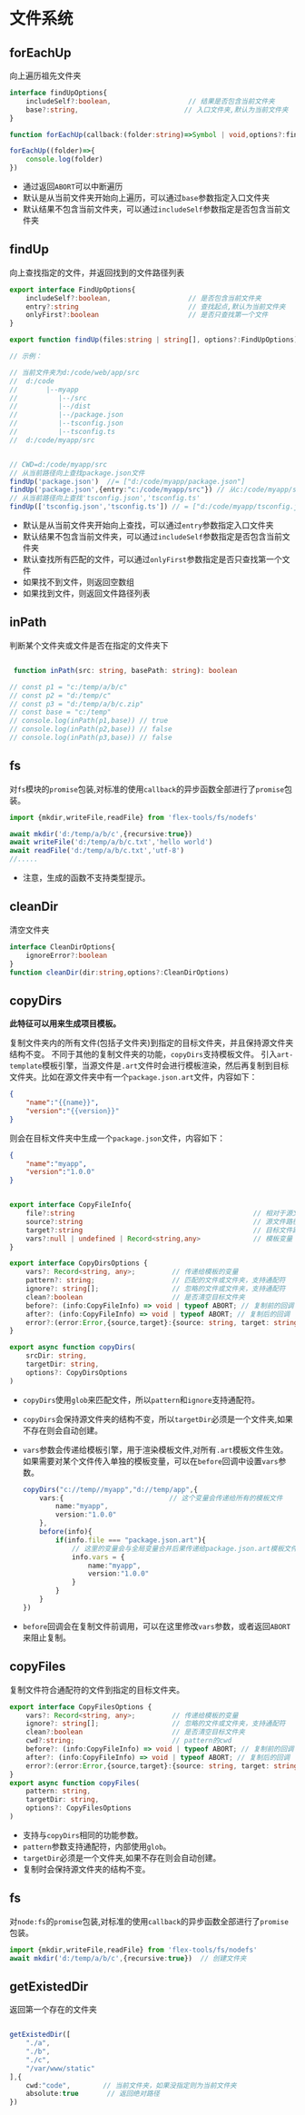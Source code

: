# 文件系统

## forEachUp

向上遍历祖先文件夹

```typescript
interface findUpOptions{
    includeSelf?:boolean,                   // 结果是否包含当前文件夹
    base?:string,                          // 入口文件夹,默认为当前文件夹
}

function forEachUp(callback:(folder:string)=>Symbol | void,options?:findUpOptions)

forEachUp((folder)=>{
    console.log(folder)
})
```

- 通过返回`ABORT`可以中断遍历
- 默认是从当前文件夹开始向上遍历，可以通过`base`参数指定入口文件夹
- 默认结果不包含当前文件夹，可以通过`includeSelf`参数指定是否包含当前文件夹


## findUp

向上查找指定的文件，并返回找到的文件路径列表

```typescript
export interface FindUpOptions{
    includeSelf?:boolean,                   // 是否包含当前文件夹
    entry?:string                           // 查找起点,默认为当前文件夹
    onlyFirst?:boolean                      // 是否只查找第一个文件
}

export function findUp(files:string | string[], options?:FindUpOptions)

// 示例：

// 当前文件夹为d:/code/web/app/src
//  d:/code
//       |--myapp
//          |--/src
//          |--/dist
//          |--/package.json
//          |--tsconfig.json
//          |--tsconfig.ts
//  d:/code/myapp/src


// CWD=d:/code/myapp/src
// 从当前路径向上查找package.json文件
findUp('package.json')  //= ["d:/code/myapp/package.json"]
findUp('package.json',{entry:"c:/code/myapp/src"}) // 从c:/code/myapp/src向上查找package.json文件
// 从当前路径向上查找'tsconfig.json','tsconfig.ts'
findUp(['tsconfig.json','tsconfig.ts']) // = ["d:/code/myapp/tsconfig.json","d:/code/myapp/tsconfig.ts"]

```

- 默认是从当前文件夹开始向上查找，可以通过`entry`参数指定入口文件夹
- 默认结果不包含当前文件夹，可以通过`includeSelf`参数指定是否包含当前文件夹
- 默认查找所有匹配的文件，可以通过`onlyFirst`参数指定是否只查找第一个文件
- 如果找不到文件，则返回空数组
- 如果找到文件，则返回文件路径列表
 

## inPath

判断某个文件夹或文件是否在指定的文件夹下

```typescript

 function inPath(src: string, basePath: string): boolean

// const p1 = "c:/temp/a/b/c"
// const p2 = "d:/temp/c"
// const p3 = "d:/temp/a/b/c.zip"
// const base = "c:/temp"
// console.log(inPath(p1,base)) // true
// console.log(inPath(p2,base)) // false
// console.log(inPath(p3,base)) // false

```



## fs

对`fs`模块的`promise`包装,对标准的使用`callback`的异步函数全部进行了`promise`包装。

```typescript
import {mkdir,writeFile,readFile} from 'flex-tools/fs/nodefs'

await mkdir('d:/temp/a/b/c',{recursive:true})
await writeFile('d:/temp/a/b/c.txt','hello world')
await readFile('d:/temp/a/b/c.txt','utf-8')
//.....

```

- 注意，生成的函数不支持类型提示。


## cleanDir

清空文件夹

```typescript
interface CleanDirOptions{
    ignoreError?:boolean    
}
function cleanDir(dir:string,options?:CleanDirOptions)
```

## copyDirs

**此特征可以用来生成项目模板。**

复制文件夹内的所有文件(包括子文件夹)到指定的目标文件夹，并且保持源文件夹结构不变。
不同于其他的复制文件夹的功能，`copyDirs`支持模板文件。
引入`art-template`模板引擎，当源文件是`.art`文件时会进行模板渲染，然后再复制到目标文件夹。比如在源文件夹中有一个`package.json.art`文件，内容如下：

```json
{
    "name":"{{name}}",
    "version":"{{version}}"
}
```
则会在目标文件夹中生成一个`package.json`文件，内容如下：

```json
{
    "name":"myapp",
    "version":"1.0.0"
}
```




```typescript

export interface CopyFileInfo{
    file?:string                                            // 相对于源文件夹的文件路径
    source?:string                                          // 源文件路径
    target?:string                                          // 目标文件路径
    vars?:null | undefined | Record<string,any>             // 模板变量
}

export interface CopyDirsOptions {
	vars?: Record<string, any>;         // 传递给模板的变量
	pattern?: string;                   // 匹配的文件或文件夹，支持通配符
	ignore?: string[];                  // 忽略的文件或文件夹，支持通配符
    clean?:boolean                      // 是否清空目标文件夹
	before?: (info:CopyFileInfo) => void | typeof ABORT; // 复制前的回调
	after?: (info:CopyFileInfo) => void | typeof ABORT; // 复制后的回调
    error?:(error:Error,{source,target}:{source: string, target: string})=>void | typeof ABORT // 复制出错的回调
}

export async function copyDirs(
	srcDir: string,
	targetDir: string,
	options?: CopyDirsOptions
)
```

- `copyDirs`使用`glob`来匹配文件，所以`pattern`和`ignore`支持通配符。
- `copyDirs`会保持源文件夹的结构不变，所以`targetDir`必须是一个文件夹,如果不存在则会自动创建。
- `vars`参数会传递给模板引擎，用于渲染模板文件,对所有`.art`模板文件生效。如果需要对某个文件传入单独的模板变量，可以在`before`回调中设置`vars`参数。
    
    ```typescript
    copyDirs("c://temp//myapp","d://temp/app",{
        vars:{                          // 这个变量会传递给所有的模板文件
            name:"myapp",
            version:"1.0.0"
        },
        before(info){
            if(info.file === "package.json.art"){
                // 这里的变量会与全局变量合并后果传递给package.json.art模板文件
                info.vars = {   
                    name:"myapp",
                    version:"1.0.0"
                }
            }
        }
    })
    ```
-  `before`回调会在复制文件前调用，可以在这里修改`vars`参数，或者返回`ABORT`来阻止复制。
 

## copyFiles

复制文件符合通配符的文件到指定的目标文件夹。

```ts
export interface CopyFilesOptions {
	vars?: Record<string, any>;         // 传递给模板的变量 
	ignore?: string[];                  // 忽略的文件或文件夹，支持通配符
    clean?:boolean                      // 是否清空目标文件夹
    cwd?:string;                        // pattern的cwd
	before?: (info:CopyFileInfo) => void | typeof ABORT; // 复制前的回调
	after?: (info:CopyFileInfo) => void | typeof ABORT; // 复制后的回调
    error?:(error:Error,{source,target}:{source: string, target: string})=>void | typeof ABORT // 复制出错的回调
}
export async function copyFiles(
	pattern: string,
	targetDir: string,
	options?: CopyFilesOptions
)
```

- 支持与`copyDirs`相同的功能参数。
- `pattern`参数支持通配符，内部使用`glob`。
- `targetDir`必须是一个文件夹,如果不存在则会自动创建。
- 复制时会保持源文件夹的结构不变。

## fs

对`node:fs`的`promise`包装,对标准的使用`callback`的异步函数全部进行了`promise`包装。

```typescript
import {mkdir,writeFile,readFile} from 'flex-tools/fs/nodefs'
await mkdir('d:/temp/a/b/c',{recursive:true})  // 创建文件夹

```


## getExistedDir

返回第一个存在的文件夹

```typescript

getExistedDir([
    "./a",
    "./b",
    "./c",
    "/var/www/static"
],{
    cwd:"code",        // 当前文件夹，如果没指定则为当前文件夹
    absolute:true       // 返回绝对路径
}) 


```
